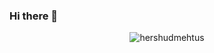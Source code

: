 ### Hi there 👋

<p align="center"> <img src="https://github-readme-stats.vercel.app/api?username=hershudmehtus&show_icons=true&theme=gotham" alt="hershudmehtus" />
